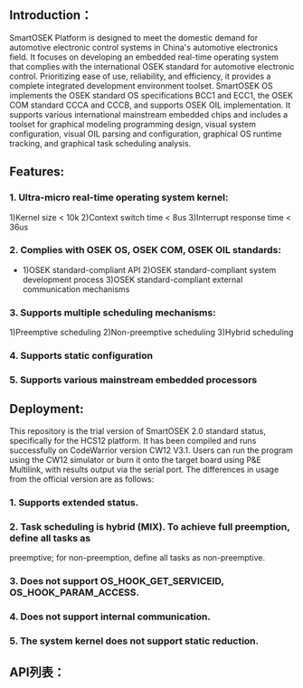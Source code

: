 ## Introduction：
 SmartOSEK Platform is designed to meet the domestic demand for automotive electronic control systems in China's automotive electronics field. It focuses on developing an embedded real-time operating system that complies with the international OSEK standard for automotive electronic control. Prioritizing ease of use, reliability, and efficiency, it provides a complete integrated development environment toolset. SmartOSEK OS implements the OSEK standard OS specifications BCC1 and ECC1, the OSEK COM standard CCCA and CCCB, and supports OSEK OIL implementation. It supports various international mainstream embedded chips and includes a toolset for graphical modeling programming design, visual system configuration, visual OIL parsing and configuration, graphical OS runtime tracking, and graphical task scheduling analysis.


## Features:
### 1. Ultra-micro real-time operating system kernel:
1)Kernel size < 10k
2)Context switch time < 8us
3)Interrupt response time < 36us
### 2. Complies with OSEK OS, OSEK COM, OSEK OIL standards:
- 1)OSEK standard-compliant API
2)OSEK standard-compliant system development process
3)OSEK standard-compliant external communication mechanisms
### 3. Supports multiple scheduling mechanisms:
1)Preemptive scheduling
2)Non-preemptive scheduling
3)Hybrid scheduling
### 4. Supports static configuration
### 5. Supports various mainstream embedded processors


## Deployment: 
This repository is the trial version of SmartOSEK 2.0 standard status, specifically for the HCS12 platform. It has been compiled and runs successfully on CodeWarrior version CW12 V3.1. Users can run the program using the CW12 simulator or burn it onto the target board using P&E Multilink, with results output via the serial port. The differences in usage from the official version are as follows:
### 1. Supports extended status.
### 2. Task scheduling is hybrid (MIX). To achieve full preemption, define all tasks as  
preemptive; for non-preemption, define all tasks as non-preemptive.
### 3. Does not support OS_HOOK_GET_SERVICEID, OS_HOOK_PARAM_ACCESS.
### 4. Does not support internal communication.
### 5. The system kernel does not support static reduction.
## API列表：
